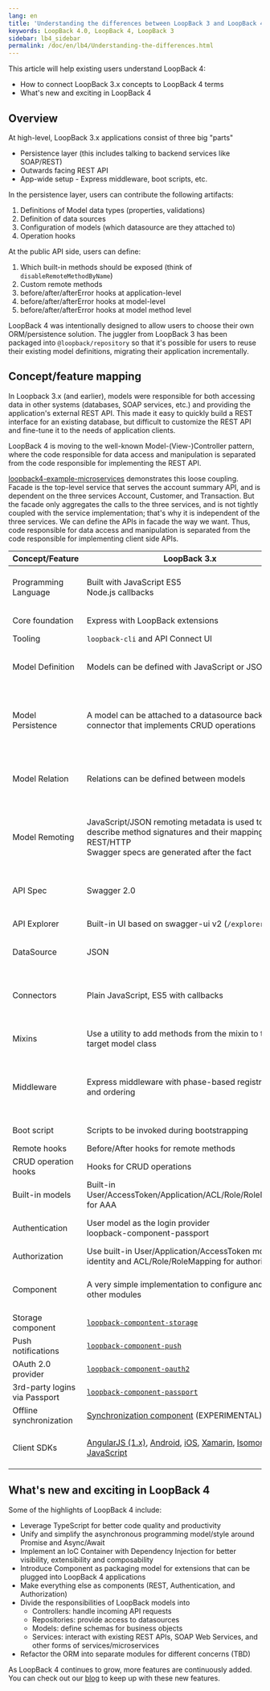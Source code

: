 ```yaml
---
lang: en
title: 'Understanding the differences between LoopBack 3 and LoopBack 4'
keywords: LoopBack 4.0, LoopBack 4, LoopBack 3
sidebar: lb4_sidebar
permalink: /doc/en/lb4/Understanding-the-differences.html
---
```


This article will help existing users understand LoopBack 4:

- How to connect LoopBack 3.x concepts to LoopBack 4 terms
- What's new and exciting in LoopBack 4

## Overview

At high-level, LoopBack 3.x applications consist of three big "parts"

- Persistence layer (this includes talking to backend services like SOAP/REST)
- Outwards facing REST API
- App-wide setup - Express middleware, boot scripts, etc.

In the persistence layer, users can contribute the following artifacts:

1.  Definitions of Model data types (properties, validations)
2.  Definition of data sources
3.  Configuration of models (which datasource are they attached to)
4.  Operation hooks

At the public API side, users can define:

1.  Which built-in methods should be exposed (think of
    `disableRemoteMethodByName`)
2.  Custom remote methods
3.  before/after/afterError hooks at application-level
4.  before/after/afterError hooks at model-level
5.  before/after/afterError hooks at model method level

LoopBack 4 was intentionally designed to allow users to choose their own
ORM/persistence solution. The juggler from LoopBack 3 has been packaged into
`@loopback/repository` so that it's possible for users to reuse their existing
model definitions, migrating their application incrementally.

## Concept/feature mapping

In Loopback 3.x (and earlier), models were responsible for both accessing data
in other systems (databases, SOAP services, etc.) and providing the
application's external REST API. This made it easy to quickly build a REST
interface for an existing database, but difficult to customize the REST API and
fine-tune it to the needs of application clients.

LoopBack 4 is moving to the well-known Model-(View-)Controller pattern, where
the code responsible for data access and manipulation is separated from the code
responsible for implementing the REST API.

[loopback4-example-microservices](https://github.com/strongloop/loopback4-example-microservices)
demonstrates this loose coupling. Facade is the top-level service that serves
the account summary API, and is dependent on the three services Account,
Customer, and Transaction. But the facade only aggregates the calls to the three
services, and is not tightly coupled with the service implementation; that's why
it is independent of the three services. We can define the APIs in facade the
way we want. Thus, code responsible for data access and manipulation is
separated from the code responsible for implementing client side APIs.

<table>
<thead>
<tr>
  <th>Concept/Feature</th>
  <th>LoopBack 3.x</th>
  <th>LoopBack 4</th>
</tr>
</thead>
<tbody>

<tr>
  <td>Programming Language</td>
  <td>Built with JavaScript ES5<br>Node.js callbacks</td>
  <td>Modern TypeScript with latest JavaScript features
    <br>Promises & async/await, ES2016/2017 and beyond
  </td>
</tr>

<tr>
  <td>Core foundation</td>
  <td>Express with LoopBack extensions</td>
  <td>Home-grown IoC container</td>
</tr>

<tr>
  <td>Tooling</td>
  <td><code>loopback-cli</code> and API Connect UI</td>
  <td><a href="Command-line-interface.html"><code>@loopback/cli</code></a></td>
</tr>

<tr>
  <td>Model Definition</td>
  <td>Models can be defined with JavaScript or JSON</td>
  <td>Models can be defined with TypeScript;
    <br>TBD: JavaScript - see
    <a href="https://github.com/strongloop/loopback-next/issues/560">loopback-next#560</a>
  </td>
</tr>

<tr>
  <td>Model Persistence</td>
  <td>A model can be attached to a datasource backed by a connector that
    implements CRUD operations
  </td>
  <td><a href="Repositories.html">Repositories</a> are introduced to represent
    persistence related operations; a repository binds a model metadata
    to a datasource
  </td>
</tr>

<tr>
  <td>Model Relation</td>
  <td>Relations can be defined between models</td>
  <td>Relations can be defined between models; queries and persistence are
    implemented at repository level
  </td>
</tr>

<tr>
  <td>Model Remoting</td>
  <td>JavaScript/JSON remoting metadata is used to describe method signatures
    and their mapping to REST/HTTP
    <br>Swagger specs are generated after the fact
  </td>
  <td>Remoting metadata can be supplied by OpenAPI JSON/YAML documents or
    generated automatically through TypeScript decorators
  </td>
</tr>

<tr>
  <td>API Spec</td>
  <td>Swagger 2.0</td>
  <td>OpenAPI Spec v3 and potentially other API specs such as GraphQL, gRPC, etc.</td>
</tr>

<tr>
  <td>API Explorer</td>
  <td>Built-in UI based on swagger-ui v2 (<code>/explorer</code>)</td>
  <td>Built-in UI based on swagger-ui v3 (<code>/explorer</code>)</td>
</tr>

<tr>
  <td>DataSource</td>
  <td>JSON</td>
  <td>TypeScript and JSON;
    <br>TBD: JavaScript - see
    <a href="https://github.com/strongloop/loopback-next/issues/560">loopback-next#560</a>
  </td>
</tr>

<tr>
  <td>Connectors</td>
  <td>Plain JavaScript, ES5 with callbacks</td>
  <td>Plain JavaScript, ES5 with callbacks;
    <br>TBD: TypeScript with async/await - see
    <a href="https://github.com/strongloop/loopback-next/issues/889">loopback-next#889</a>
  </td>
</tr>

<tr>
  <td>Mixins</td>
  <td>Use a utility to add methods from the mixin to the target model class</td>
  <td>Use ES2015 mixin classes pattern supported by
    <a href="https://www.typescriptlang.org/docs/handbook/release-notes/typescript-2-2.html">TypeScript 2.2 and above</a>
  </td>
</tr>

<tr>
  <td>Middleware</td>
  <td>Express middleware with phase-based registration and ordering</td>
  <td>Sequence consisting of actions;
    <br>TBD: support for Express middleware, see
    <a href="https://github.com/strongloop/loopback-next/issues/1293">loopback-next#1293</a>
    and
    <a href="https://github.com/strongloop/loopback-next/issues/2035">loopback-next#2035</a>.
  </td>
</tr>

<tr>
  <td>Boot script</td>
  <td>Scripts to be invoked during bootstrapping</td>
  <td><a href="Life-cycle.html">Life cycle events and observers</a></td>
</tr>

<tr>
  <td>Remote hooks</td>
  <td>Before/After hooks for remote methods</td>
  <td><a href="Interceptors.html">Interceptors</a></td>
</tr>

<tr>
  <td>CRUD operation hooks</td>
  <td>Hooks for CRUD operations</td>
  <td>(TBD)</td>
</tr>

<tr>
  <td>Built-in models</td>
  <td>Built-in User/AccessToken/Application/ACL/Role/RoleMapping for AAA</td>
  <td>(TBD)</td>
</tr>

<tr>
  <td>Authentication</td>
  <td>User model as the login provider<br>loopback-component-passport</td>
  <td><a href="Loopback-component-authentication.html">Authentication component</a>
    with extensibility to strategy providers
  </td>
</tr>

<tr>
  <td>Authorization</td>
  <td>Use built-in User/Application/AccessToken model for identity and
    ACL/Role/RoleMapping for authorization
  </td>
  <td><a href="Loopback-component-authorization.html">Authorization component</a>
    (work in progress).
  </td>
</tr>

<tr>
  <td>Component</td>
  <td>A very simple implementation to configure and invoke other modules</td>
  <td>A fully-fledged packaging model that allows contribution of extensions
    from other modules
  </td>
</tr>

<tr>
  <td>Storage component</td>
  <td><a href="/doc/en/lb3/Storage-component.html"><code>loopback-compontent-storage</code></a>
  </td>
  <td>not available</td>
</tr>

<tr>
  <td>Push notifications</td>
  <td><a href="/doc/en/lb3/Push-notifications.html"><code>loopback-component-push</code></a>
  </td>
  <td>not available</td>
</tr>

<tr>
  <td>OAuth 2.0 provider</td>
  <td><a href="/doc/en/lb3/OAuth-2.0.html"><code>loopback-component-oauth2</code></a>
  </td>
  <td>(TBD)</td>
</tr>

<tr>
  <td>3rd-party logins via Passport</td>
  <td><a href="/doc/en/lb3/Third-party-login-using-Passport.html"><code>loopback-component-passport</code></a>
  </td>
  <td><a href="https://github.com/strongloop/loopback-next/tree/master/extensions/authentication-passport"><code>@loopback/authentication-passport</code></a>
  </td>
</tr>

<tr>
  <td>Offline synchronization</td>
  <td><a href="/doc/en/lb3/Synchronization.html">Synchronization component</a>
    (EXPERIMENTAL)
  </td>
  <td>not available</td>
</tr>

<tr>
  <td>Client SDKs</td>
  <td>
    <a href="/doc/en/lb3/AngularJS-JavaScript-SDK.html">AngularJS (1.x)</a>,
    <a href="/doc/en/lb3/Android-SDK.html">Android</a>,
    <a href="/doc/en/lb3/iOS-SDK.html">iOS</a>,
    <a href="/doc/en/lb3/Xamarin-SDK.html">Xamarin</a>,
    <a href="/doc/en/lb3/LoopBack-in-the-client.html">Isomorphic JavaScript</a>
  </td>
  <td>
    OpenAPI code generators, e.g.
    <a href="https://swagger.io/tools/swagger-codegen/"><code>swagger-codegen</code></a>,
    <a href="https://github.com/OpenAPITools/openapi-generator"><code>openapi-generator</code></a> or
    <a href="https://github.com/cyclosproject/ng-openapi-gen"><code>ng-openapi-gen</code></a>
  </td>
</tr>

</tbody>
</table>

## What's new and exciting in LoopBack 4

Some of the highlights of LoopBack 4 include:

- Leverage TypeScript for better code quality and productivity
- Unify and simplify the asynchronous programming model/style around Promise and
  Async/Await
- Implement an IoC Container with Dependency Injection for better visibility,
  extensibility and composability
- Introduce Component as packaging model for extensions that can be plugged into
  LoopBack 4 applications
- Make everything else as components (REST, Authentication, and Authorization)
- Divide the responsibilities of LoopBack models into
  - Controllers: handle incoming API requests
  - Repositories: provide access to datasources
  - Models: define schemas for business objects
  - Services: interact with existing REST APIs, SOAP Web Services, and other
    forms of services/microservices
- Refactor the ORM into separate modules for different concerns (TBD)

As LoopBack 4 continues to grow, more features are continuously added. You can
check out our [blog](https://strongloop.com/strongblog/tag_LoopBack.html) to
keep up with these new features.
